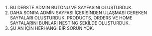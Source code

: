 1. BU DERSTE ADMİN BUTONU VE SAYFASINI OLUŞTURDUK.
2. DAHA SONRA ADMİN SAYFASI İÇERİSİNDEN ULAŞMASI GEREKEN SAYFALARI OLUŞTURDUK. PRODUCTS, ORDERS VE HOME SAYFALARINI BUNLARI NESTİNG ŞEKİLDE OLUŞTURDUK.
3. ŞU AN İÇİN HERHANGİ BİR SORUN YOK.
